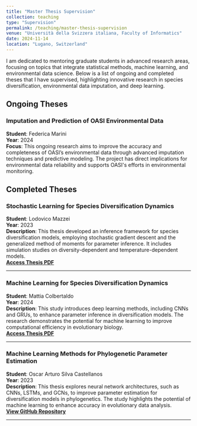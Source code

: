 ```yaml
---
title: "Master Thesis Supervision"
collection: teaching
type: "Supervision"
permalink: /teaching/master-thesis-supervision
venue: "Università della Svizzera italiana, Faculty of Informatics"
date: 2024-11-14
location: "Lugano, Switzerland"
---
```



I am dedicated to mentoring graduate students in advanced research areas, focusing on topics that integrate statistical methods, machine learning, and environmental data science. Below is a list of ongoing and completed theses that I have supervised, highlighting innovative research in species diversification, environmental data imputation, and deep learning. 

## Ongoing Theses

### Imputation and Prediction of OASI Environmental Data
**Student**: Federica Marini  
**Year**: 2024  
**Focus**: This ongoing research aims to improve the accuracy and completeness of OASI’s environmental data through advanced imputation techniques and predictive modeling. The project has direct implications for environmental data reliability and supports OASI's efforts in environmental monitoring.

## Completed Theses

### Stochastic Learning for Species Diversification Dynamics
**Student**: Lodovico Mazzei  
**Year**: 2023  
**Description**: This thesis developed an inference framework for species diversification models, employing stochastic gradient descent and the generalized method of moments for parameter inference. It includes simulation studies on diversity-dependent and temperature-dependent models.  
**[Access Thesis PDF](https://thesis.bul.sbu.usi.ch/theses/2193-2223Mazzei/pdf?1697548694)**

---

### Machine Learning for Species Diversification Dynamics
**Student**: Mattia Colbertaldo  
**Year**: 2024  
**Description**: This study introduces deep learning methods, including CNNs and GRUs, to enhance parameter inference in diversification models. The research demonstrates the potential for machine learning to improve computational efficiency in evolutionary biology.  
**[Access Thesis PDF](https://thesis.bul.sbu.usi.ch/theses/2250-2324Colbertaldo/pdf?1721996622)**

---

### Machine Learning Methods for Phylogenetic Parameter Estimation
**Student**: Oscar Arturo Silva Castellanos  
**Year**: 2023  
**Description**: This thesis explores neural network architectures, such as CNNs, LSTMs, and GCNs, to improve parameter estimation for diversification models in phylogenetics. The study highlights the potential of machine learning to enhance accuracy in evolutionary data analysis.  
**[View GitHub Repository](https://github.com/SilvaCastArt/ML_phylogeny_learning)**

---


